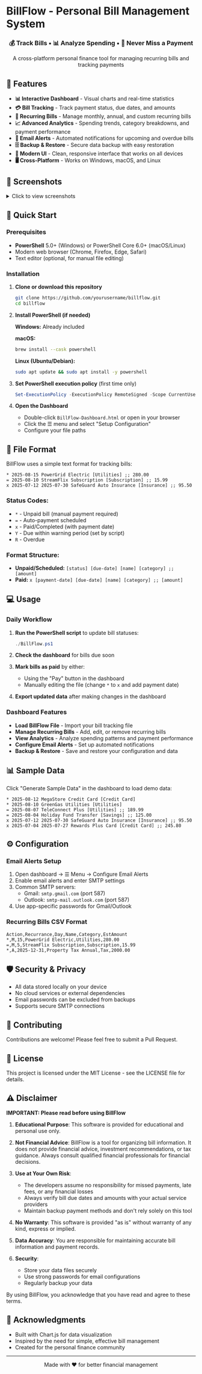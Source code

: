 # BillFlow - Personal Bill Management System

<div align="center">
  <h3>💰 Track Bills • 📊 Analyze Spending • 🔔 Never Miss a Payment</h3>
  <p>A cross-platform personal finance tool for managing recurring bills and tracking payments</p>
</div>

## 🌟 Features

- **📊 Interactive Dashboard** - Visual charts and real-time statistics
- **💳 Bill Tracking** - Track payment status, due dates, and amounts
- **🔄 Recurring Bills** - Manage monthly, annual, and custom recurring bills
- **📈 Advanced Analytics** - Spending trends, category breakdowns, and payment performance
- **📧 Email Alerts** - Automated notifications for upcoming and overdue bills
- **🗄️ Backup & Restore** - Secure data backup with easy restoration
- **🎨 Modern UI** - Clean, responsive interface that works on all devices
- **🖥️ Cross-Platform** - Works on Windows, macOS, and Linux

## 📸 Screenshots

<details>
<summary>Click to view screenshots</summary>

- Dashboard Overview
- Analytics View
- Bill Management
- Email Configuration
- Backup System

</details>

## 🚀 Quick Start

### Prerequisites

- **PowerShell** 5.0+ (Windows) or PowerShell Core 6.0+ (macOS/Linux)
- Modern web browser (Chrome, Firefox, Edge, Safari)
- Text editor (optional, for manual file editing)

### Installation

1. **Clone or download this repository**
   ```bash
   git clone https://github.com/yourusername/billflow.git
   cd billflow
   ```

2. **Install PowerShell (if needed)**
   
   **Windows:** Already included
   
   **macOS:**
   ```bash
   brew install --cask powershell
   ```
   
   **Linux (Ubuntu/Debian):**
   ```bash
   sudo apt update && sudo apt install -y powershell
   ```

3. **Set PowerShell execution policy** (first time only)
   ```powershell
   Set-ExecutionPolicy -ExecutionPolicy RemoteSigned -Scope CurrentUser
   ```

4. **Open the Dashboard**
   - Double-click `BillFlow-Dashboard.html` or open in your browser
   - Click the ☰ menu and select "Setup Configuration"
   - Configure your file paths

## 📝 File Format

BillFlow uses a simple text format for tracking bills:

```
* 2025-08-15 PowerGrid Electric [Utilities] ;; 280.00
= 2025-08-10 StreamFlix Subscription [Subscription] ;; 15.99
x 2025-07-12 2025-07-30 SafeGuard Auto Insurance [Insurance] ;; 95.50
```

### Status Codes:
- `*` - Unpaid bill (manual payment required)
- `=` - Auto-payment scheduled
- `x` - Paid/Completed (with payment date)
- `Y` - Due within warning period (set by script)
- `R` - Overdue

### Format Structure:
- **Unpaid/Scheduled:** `[status] [due-date] [name] [category] ;; [amount]`
- **Paid:** `x [payment-date] [due-date] [name] [category] ;; [amount]`

## 💻 Usage

### Daily Workflow

1. **Run the PowerShell script** to update bill statuses:
   ```powershell
   ./BillFlow.ps1
   ```

2. **Check the dashboard** for bills due soon

3. **Mark bills as paid** by either:
   - Using the "Pay" button in the dashboard
   - Manually editing the file (change `*` to `x` and add payment date)

4. **Export updated data** after making changes in the dashboard

### Dashboard Features

- **Load BillFlow File** - Import your bill tracking file
- **Manage Recurring Bills** - Add, edit, or remove recurring bills
- **View Analytics** - Analyze spending patterns and payment performance
- **Configure Email Alerts** - Set up automated notifications
- **Backup & Restore** - Save and restore your configuration and data

## 📊 Sample Data

Click "Generate Sample Data" in the dashboard to load demo data:

```
* 2025-08-12 MegaStore Credit Card [Credit Card]
* 2025-08-10 GreenGas Utilities [Utilities]
= 2025-08-07 TeleConnect Plus [Utilities] ;; 189.99
= 2025-08-04 Holiday Fund Transfer [Savings] ;; 125.00
x 2025-07-12 2025-07-30 SafeGuard Auto Insurance [Insurance] ;; 95.50
x 2025-07-04 2025-07-27 Rewards Plus Card [Credit Card] ;; 245.80
```

## ⚙️ Configuration

### Email Alerts Setup

1. Open dashboard → ☰ Menu → Configure Email Alerts
2. Enable email alerts and enter SMTP settings
3. Common SMTP servers:
   - Gmail: `smtp.gmail.com` (port 587)
   - Outlook: `smtp-mail.outlook.com` (port 587)
4. Use app-specific passwords for Gmail/Outlook

### Recurring Bills CSV Format

```csv
Action,Recurrance,Day,Name,Category,EstAmount
*,M,15,PowerGrid Electric,Utilities,280.00
=,M,5,StreamFlix Subscription,Subscription,15.99
*,A,2025-12-31,Property Tax Annual,Tax,2000.00
```

## 🛡️ Security & Privacy

- All data stored locally on your device
- No cloud services or external dependencies
- Email passwords can be excluded from backups
- Supports secure SMTP connections

## 🤝 Contributing

Contributions are welcome! Please feel free to submit a Pull Request.

## 📄 License

This project is licensed under the MIT License - see the LICENSE file for details.

## ⚠️ Disclaimer

**IMPORTANT: Please read before using BillFlow**

1. **Educational Purpose**: This software is provided for educational and personal use only.

2. **Not Financial Advice**: BillFlow is a tool for organizing bill information. It does not provide financial advice, investment recommendations, or tax guidance. Always consult qualified financial professionals for financial decisions.

3. **Use at Your Own Risk**: 
   - The developers assume no responsibility for missed payments, late fees, or any financial losses
   - Always verify bill due dates and amounts with your actual service providers
   - Maintain backup payment methods and don't rely solely on this tool

4. **No Warranty**: This software is provided "as is" without warranty of any kind, express or implied.

5. **Data Accuracy**: You are responsible for maintaining accurate bill information and payment records.

6. **Security**: 
   - Store your data files securely
   - Use strong passwords for email configurations
   - Regularly backup your data

By using BillFlow, you acknowledge that you have read and agree to these terms.

## 🙏 Acknowledgments

- Built with Chart.js for data visualization
- Inspired by the need for simple, effective bill management
- Created for the personal finance community

---

<div align="center">
  Made with ❤️ for better financial management
</div>